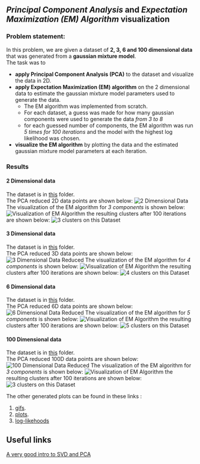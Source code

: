 ## *Principal Component Analysis* and *Expectation Maximization (EM) Algorithm* visualization
### Problem statement:
In this problem, we are given a dataset of **2, 3, 6 and 100 dimensional data** that was generated from a **gaussian mixture model**. \
The task was to 
- **apply Principal Component Analysis (PCA)** to the dataset and visualize the data in 2D. 
- **apply Expectation Maximization (EM) algorithm** on the 2 dimensional data to estimate the gaussian mixture model parameters used to generate the data.
    - The EM algorithm was implemented from scratch.
    - For each dataset, a guess was made for how many gaussian components were used to generate the data *from 3 to 8*
    - for each guessed number of components, the EM algorithm was run *5 times for 100 iterations* and the model with the highest log likelihood was chosen.
- **visualize the EM algorithm** by plotting the data and the estimated gaussian mixture model parameters at each iteration.

### Results
#### 2 Dimensional data
The dataset is in [this](data/2D_data_points_1.txt) folder.\
The PCA reduced 2D data points are shown below:
![2 Dimensional Data](assets/plots/2D_data_points_1-reduced-plot.jpg)
The visualization of the EM algorithm for *3 components* is shown below:
![Visualization of EM Algorithm](assets/gifs/2D_data_points_1-gmm-3.gif)
the resulting clusters after 100 iterations are shown below:
![3 clusters on this Dataset](assets/plots/2D_data_points_1-gmm-3.jpg)
#### 3 Dimensional data
The dataset is in [this](data/3D_data_points.txt) folder.\
The PCA reduced 3D data points are shown below:
![3 Dimensional Data Reduced](assets/plots/3D_data_points-reduced-plot.jpg)
The visualization of the EM algorithm for *4 components* is shown below:
![Visualization of EM Algorithm](assets/gifs/3D_data_points-gmm-4.gif)
the resulting clusters after 100 iterations are shown below:
![4 clusters on this Dataset](assets/plots/3D_data_points-gmm-4.jpg)

#### 6 Dimensional data
The dataset is in [this](data/6D_data_points.txt) folder.\
The PCA reduced 6D data points are shown below:
![6 Dimensional Data Reduced](assets/plots/6D_data_points-reduced-plot.jpg)
The visualization of the EM algorithm for *5 components* is shown below:
![Visualization of EM Algorithm](assets/gifs/6D_data_points-gmm-5.gif)
the resulting clusters after 100 iterations are shown below:
![5 clusters on this Dataset](assets/plots/6D_data_points-gmm-5.jpg)

#### 100 Dimensional data
The dataset is in [this](data/100D.txt) folder.\
The PCA reduced 100D data points are shown below:
![100 Dimensional Data Reduced](assets/plots/100D-reduced-plot.jpg)
The visualization of the EM algorithm for *3 components* is shown below:
![Visualization of EM Algorithm](assets/gifs/100D-gmm-3.gif)
the resulting clusters after 100 iterations are shown below:
![3 clusters on this Dataset](assets/plots/100D-gmm-3.jpg)

The other generated plots can be found in these links : 
1. [gifs](assets/gifs/).
2. [plots](assets/plots/).
3. [log-likehoods](assets/log_likelihoods/)


## Useful links
[A very good intro to SVD and PCA](https://web.stanford.edu/class/cs168/l/l9.pdf)